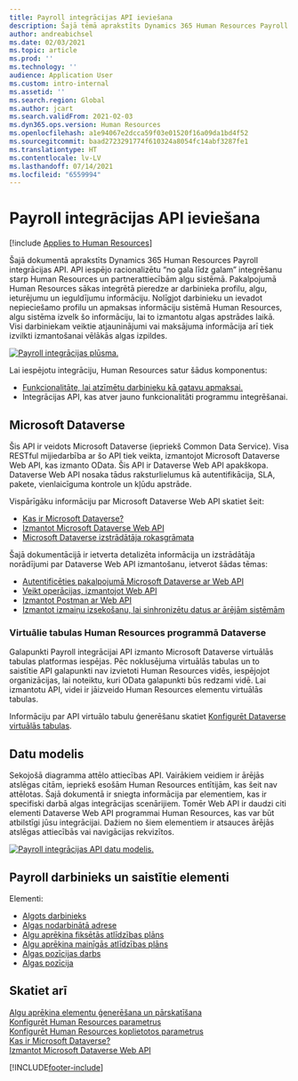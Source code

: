 ```yaml
---
title: Payroll integrācijas API ieviešana
description: Šajā tēmā aprakstīts Dynamics 365 Human Resources Payroll integrācijas API.
author: andreabichsel
ms.date: 02/03/2021
ms.topic: article
ms.prod: ''
ms.technology: ''
audience: Application User
ms.custom: intro-internal
ms.assetid: ''
ms.search.region: Global
ms.author: jcart
ms.search.validFrom: 2021-02-03
ms.dyn365.ops.version: Human Resources
ms.openlocfilehash: a1e94067e2dcca59f03e01520f16a09da1bd4f52
ms.sourcegitcommit: baad2723291774f610324a8054fc14abf3287fe1
ms.translationtype: HT
ms.contentlocale: lv-LV
ms.lasthandoff: 07/14/2021
ms.locfileid: "6559994"
---
```

# <a name="payroll-integration-api-introduction"></a>Payroll integrācijas API ieviešana

[!include [Applies to Human Resources](../includes/applies-to-hr.md)]

Šajā dokumentā aprakstīts Dynamics 365 Human Resources Payroll integrācijas API. API iespējo racionalizētu “no gala līdz galam” integrēšanu starp Human Resources un partnerattiecībām algu sistēmā. Pakalpojumā Human Resources sākas integrētā pieredze ar darbinieka profilu, algu, ieturējumu un ieguldījumu informāciju. Nolīgjot darbinieku un ievadot nepieciešamo profilu un apmaksas informāciju sistēmā Human Resources, algu sistēma izvelk šo informāciju, lai to izmantotu algas apstrādes laikā. Visi darbiniekam veiktie atjauninājumi vai maksājuma informācija arī tiek izvilkti izmantošanai vēlākās algas izpildes.

[![Payroll integrācijas plūsma.](media/hr-admin-integration-payroll-api-introduction-flow.png)](media/hr-admin-integration-payroll-api-introduction-flow-2.png#lightbox)

Lai iespējotu integrāciju, Human Resources satur šādus komponentus:

- [Funkcionalitāte, lai atzīmētu darbinieku kā gatavu apmaksai.](hr-compensation-payroll.md)
- Integrācijas API, kas atver jauno funkcionalitāti programmu integrēšanai.

## <a name="microsoft-dataverse"></a>Microsoft Dataverse

Šis API ir veidots Microsoft Dataverse (iepriekš Common Data Service). Visa RESTful mijiedarbība ar šo API tiek veikta, izmantojot Microsoft Dataverse Web API, kas izmanto OData. Šis API ir Dataverse Web API apakškopa. Dataverse Web API nosaka tādus raksturlielumus kā autentifikācija, SLA, pakete, vienlaicīguma kontrole un kļūdu apstrāde.

Vispārīgāku informāciju par Microsoft Dataverse Web API skatiet šeit:

- [Kas ir Microsoft Dataverse?](/powerapps/maker/data-platform/data-platform-intro)
- [Izmantot Microsoft Dataverse Web API](/powerapps/developer/data-platform/webapi/overview)
- [Microsoft Dataverse izstrādātāja rokasgrāmata](/powerapps/developer/data-platform)

Šajā dokumentācijā ir ietverta detalizēta informācija un izstrādātāja norādījumi par Dataverse Web API izmantošanu, ietverot šādas tēmas:

- [Autentificēties pakalpojumā Microsoft Dataverse ar Web API](/powerapps/developer/data-platform/webapi/authenticate-web-api)
- [Veikt operācijas, izmantojot Web API](/powerapps/developer/data-platform/webapi/perform-operations-web-api)
- [Izmantot Postman ar Web API](/powerapps/developer/data-platform/webapi/use-postman-web-api)
- [Izmantot izmaiņu izsekošanu, lai sinhronizētu datus ar ārējām sistēmām](/powerapps/developer/data-platform/use-change-tracking-synchronize-data-external-systems)

### <a name="virtual-tables-for-human-resources-in-dataverse"></a>Virtuālie tabulas Human Resources programmā Dataverse

Galapunkti Payroll integrācijai API izmanto Microsoft Dataverse virtuālās tabulas platformas iespējas. Pēc noklusējuma virtuālās tabulas un to saistītie API galapunkti nav izvietoti Human Resources vidēs, iespējojot organizācijas, lai noteiktu, kuri OData galapunkti būs redzami vidē. Lai izmantotu API, videi ir jāizveido Human Resources elementu virtuālās tabulas.

Informāciju par API virtuālo tabulu ģenerēšanu skatiet [Konfigurēt Dataverse virtuālās tabulas](./hr-admin-integration-common-data-service-virtual-entities.md).

## <a name="data-model"></a>Datu modelis

Sekojošā diagramma attēlo attiecības API. Vairākiem veidiem ir ārējās atslēgas citām, iepriekš esošām Human Resources entītijām, kas šeit nav attēlotas. Šajā dokumentā ir sniegta informācija par elementiem, kas ir specifiski darbā algas integrācijas scenārijiem. Tomēr Web API ir daudzi citi elementi Dataverse Web API programmai Human Resources, kas var būt atbilstīgi jūsu integrācijai. Dažiem no šiem elementiem ir atsauces ārējās atslēgas attiecībās vai navigācijas rekvizītos.

[![Payroll integrācijas API datu modelis.](media/hr-admin-payroll-api-data-model.png)](media/hr-admin-payroll-api-data-model.png#lightbox)

## <a name="payroll-employee-and-related-entities"></a>Payroll darbinieks un saistītie elementi

Elementi:

- [Algots darbinieks](hr-admin-integration-payroll-api-payroll-employee.md)
- [Algas nodarbinātā adrese](hr-admin-integration-payroll-api-payroll-worker-address.md)
- [Algu aprēķina fiksētās atlīdzības plāns](hr-admin-integration-payroll-api-payroll-fixed-compensation-plan.md)
- [Algu aprēķina mainīgās atlīdzības plāns](hr-admin-integration-payroll-api-payroll-variable-compensation-plan.md)
- [Algas pozīcijas darbs](hr-admin-integration-payroll-api-payroll-position-job.md)
- [Algas pozīcija](hr-admin-integration-payroll-api-payroll-position.md)

## <a name="see-also"></a>Skatiet arī

[Algu aprēķina elementu ģenerēšana un pārskatīšana](hr-admin-integration-payroll-api-generate-review-entities.md)<br>
[Konfigurēt Human Resources parametrus](hr-setup-parameters.md)<br>
[Konfigurēt Human Resources koplietotos parametrus](hr-setup-shared-parameters.md)<br>
[Kas ir Microsoft Dataverse?](/powerapps/maker/data-platform/data-platform-intro)<br>
[Izmantot Microsoft Dataverse Web API](/powerapps/developer/data-platform/webapi/overview)<br>

[!INCLUDE[footer-include](../includes/footer-banner.md)]
